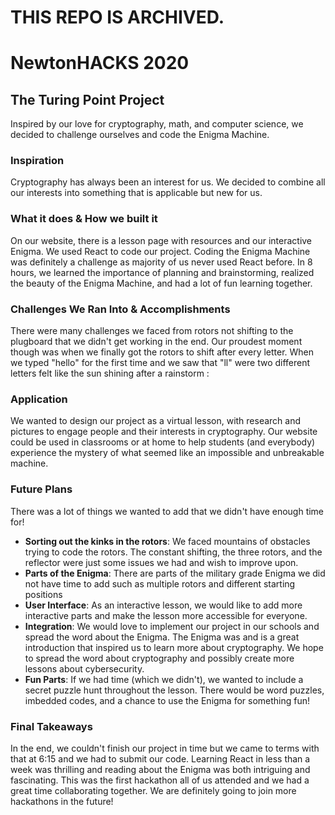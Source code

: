 # THIS REPO IS ARCHIVED.
# NewtonHACKS 2020

## The Turing Point Project

Inspired by our love for cryptography, math, and computer science, we decided to challenge ourselves and code the Enigma Machine.

### Inspiration
Cryptography has always been an interest for us. We decided to combine all our interests into something that is applicable but new for us. 

### What it does & How we built it
On our website, there is a lesson page with resources and our interactive Enigma. We used React to code our project. Coding the Enigma Machine was definitely a challenge as majority of us never used React before. In 8 hours, we learned the importance of planning and brainstorming, realized the beauty of the Enigma Machine, and had a lot of fun learning together.

### Challenges We Ran Into & Accomplishments
There were many challenges we faced from rotors not shifting to the plugboard that we didn't get working in the end. Our proudest moment though was when we finally got the rotors to shift after every letter. When we typed "hello" for the first time and we saw that "ll" were two different letters felt like the sun shining after a rainstorm : 

### Application
We wanted to design our project as a virtual lesson, with research and pictures to engage people and their interests in cryptography. Our website could be used in classrooms or at home to help students (and everybody) experience the mystery of what seemed like an impossible and unbreakable machine. 

### Future Plans 
There was a lot of things we wanted to add that we didn't have enough time for! 
  - **Sorting out the kinks in the rotors**: We faced mountains of obstacles trying to code the rotors. The constant shifting, the three rotors, and the reflector were just some issues we had and wish to improve upon. 
  - **Parts of the Enigma**: There are parts of the military grade Enigma we did not have time to add such as multiple rotors and different starting positions 
  - **User Interface**: As an interactive lesson, we would like to add more interactive parts and make the lesson more accessible for everyone. 
  - **Integration**: We would love to implement our project in our schools and spread the word about the Enigma. The Enigma was and is a great introduction that inspired us to learn more about cryptography. We hope to spread the word about cryptography and possibly create more lessons about cybersecurity. 
  - **Fun Parts**: If we had time (which we didn't), we wanted to include a secret puzzle hunt throughout the lesson. There would be word puzzles, imbedded codes, and a chance to use the Enigma for something fun!   

### Final Takeaways 
In the end, we couldn't finish our project in time but we came to terms with that at 6:15 and we had to submit our code. Learning React in less than a week was thrilling and reading about the Enigma was both intriguing and fascinating. This was the first hackathon all of us attended and we had a great time collaborating together. We are definitely going to join more hackathons in the future!
